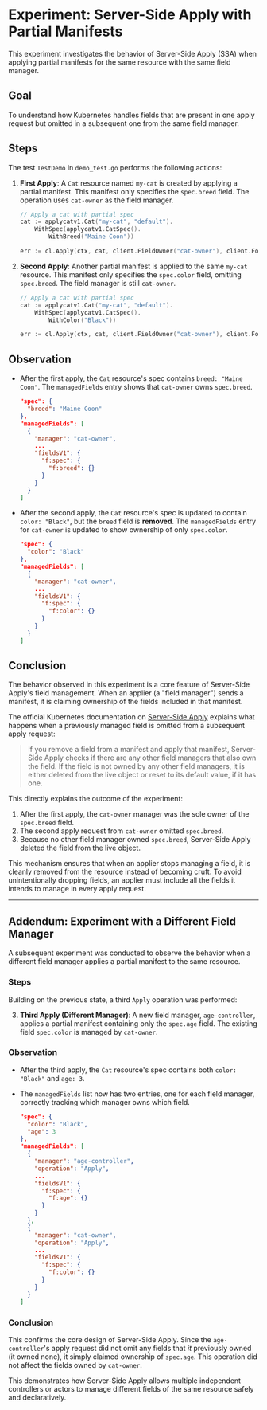 # Experiment: Server-Side Apply with Partial Manifests

This experiment investigates the behavior of Server-Side Apply (SSA) when applying partial manifests for the same resource with the same field manager.

## Goal

To understand how Kubernetes handles fields that are present in one apply request but omitted in a subsequent one from the same field manager.

## Steps

The test `TestDemo` in `demo_test.go` performs the following actions:

1.  **First Apply**: A `Cat` resource named `my-cat` is created by applying a partial manifest. This manifest only specifies the `spec.breed` field. The operation uses `cat-owner` as the field manager.

    ```go
    // Apply a cat with partial spec
    cat := applycatv1.Cat("my-cat", "default").
        WithSpec(applycatv1.CatSpec().
            WithBreed("Maine Coon"))

    err := cl.Apply(ctx, cat, client.FieldOwner("cat-owner"), client.ForceOwnership)
    ```

2.  **Second Apply**: Another partial manifest is applied to the same `my-cat` resource. This manifest only specifies the `spec.color` field, omitting `spec.breed`. The field manager is still `cat-owner`.

    ```go
    // Apply a cat with partial spec
    cat := applycatv1.Cat("my-cat", "default").
        WithSpec(applycatv1.CatSpec().
            WithColor("Black"))

    err := cl.Apply(ctx, cat, client.FieldOwner("cat-owner"), client.ForceOwnership)
    ```

## Observation

-   After the first apply, the `Cat` resource's spec contains `breed: "Maine Coon"`. The `managedFields` entry shows that `cat-owner` owns `spec.breed`.

    ```json
    "spec": {
      "breed": "Maine Coon"
    },
    "managedFields": [
      {
        "manager": "cat-owner",
        ...
        "fieldsV1": {
          "f:spec": {
            "f:breed": {}
          }
        }
      }
    ]
    ```

-   After the second apply, the `Cat` resource's spec is updated to contain `color: "Black"`, but the `breed` field is **removed**. The `managedFields` entry for `cat-owner` is updated to show ownership of only `spec.color`.

    ```json
    "spec": {
      "color": "Black"
    },
    "managedFields": [
      {
        "manager": "cat-owner",
        ...
        "fieldsV1": {
          "f:spec": {
            "f:color": {}
          }
        }
      }
    ]
    ```

## Conclusion

The behavior observed in this experiment is a core feature of Server-Side Apply's field management. When an applier (a "field manager") sends a manifest, it is claiming ownership of the fields included in that manifest.

The official Kubernetes documentation on [Server-Side Apply](https://kubernetes.io/docs/reference/using-api/server-side-apply/#deleting-a-field) explains what happens when a previously managed field is omitted from a subsequent apply request:

> If you remove a field from a manifest and apply that manifest, Server-Side Apply checks if there are any other field managers that also own the field. If the field is not owned by any other field managers, it is either deleted from the live object or reset to its default value, if it has one.

This directly explains the outcome of the experiment:
1.  After the first apply, the `cat-owner` manager was the sole owner of the `spec.breed` field.
2.  The second apply request from `cat-owner` omitted `spec.breed`.
3.  Because no other field manager owned `spec.breed`, Server-Side Apply deleted the field from the live object.

This mechanism ensures that when an applier stops managing a field, it is cleanly removed from the resource instead of becoming cruft. To avoid unintentionally dropping fields, an applier must include all the fields it intends to manage in every apply request.

---

## Addendum: Experiment with a Different Field Manager

A subsequent experiment was conducted to observe the behavior when a different field manager applies a partial manifest to the same resource.

### Steps

Building on the previous state, a third `Apply` operation was performed:

3.  **Third Apply (Different Manager)**: A new field manager, `age-controller`, applies a partial manifest containing only the `spec.age` field. The existing field `spec.color` is managed by `cat-owner`.

### Observation

-   After the third apply, the `Cat` resource's spec contains both `color: "Black"` and `age: 3`.
-   The `managedFields` list now has two entries, one for each field manager, correctly tracking which manager owns which field.

    ```json
    "spec": {
      "color": "Black",
      "age": 3
    },
    "managedFields": [
      {
        "manager": "age-controller",
        "operation": "Apply",
        ...
        "fieldsV1": {
          "f:spec": {
            "f:age": {}
          }
        }
      },
      {
        "manager": "cat-owner",
        "operation": "Apply",
        ...
        "fieldsV1": {
          "f:spec": {
            "f:color": {}
          }
        }
      }
    ]
    ```

### Conclusion

This confirms the core design of Server-Side Apply. Since the `age-controller`'s apply request did not omit any fields that *it* previously owned (it owned none), it simply claimed ownership of `spec.age`. This operation did not affect the fields owned by `cat-owner`.

This demonstrates how Server-Side Apply allows multiple independent controllers or actors to manage different fields of the same resource safely and declaratively.
